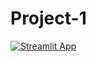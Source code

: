# Project-1

[![Streamlit App](https://static.streamlit.io/badges/streamlit_badge_black_white.svg)](###FILE) 
